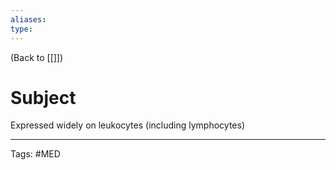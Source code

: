 ```yaml
---
aliases: 
type: 
---
```


(Back to [[]])

# Subject

Expressed widely on leukocytes (including lymphocytes)

---
Tags: #MED